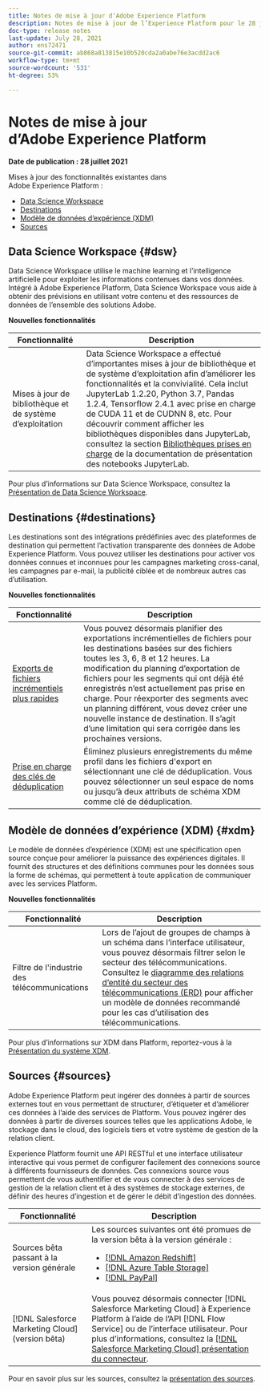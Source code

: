 ```yaml
---
title: Notes de mise à jour d’Adobe Experience Platform
description: Notes de mise à jour de l’Experience Platform pour le 28 juillet 2021.
doc-type: release notes
last-update: July 28, 2021
author: ens72471
source-git-commit: ab868a813815e10b520cda2a0abe76e3acdd2ac6
workflow-type: tm+mt
source-wordcount: '531'
ht-degree: 53%

---
```



# Notes de mise à jour d’Adobe Experience Platform

**Date de publication : 28 juillet 2021**

Mises à jour des fonctionnalités existantes dans Adobe Experience Platform :

- [Data Science Workspace](#dsw)
- [Destinations](#destinations)
- [Modèle de données d’expérience (XDM)](#xdm)
- [Sources](#sources)


## Data Science Workspace {#dsw}

Data Science Workspace utilise le machine learning et l’intelligence artificielle pour exploiter les informations contenues dans vos données. Intégré à Adobe Experience Platform, Data Science Workspace vous aide à obtenir des prévisions en utilisant votre contenu et des ressources de données de l’ensemble des solutions Adobe.

**Nouvelles fonctionnalités**

| Fonctionnalité | Description |
| --- | --- |
| Mises à jour de bibliothèque et de système d’exploitation | Data Science Workspace a effectué d’importantes mises à jour de bibliothèque et de système d’exploitation afin d’améliorer les fonctionnalités et la convivialité. Cela inclut JupyterLab 1.2.20, Python 3.7, Pandas 1.2.4, Tensorflow 2.4.1 avec prise en charge de CUDA 11 et de CUDNN 8, etc. Pour découvrir comment afficher les bibliothèques disponibles dans JupyterLab, consultez la section [Bibliothèques prises en charge](../../data-science-workspace/jupyterlab/overview.md#supported-libraries) de la documentation de présentation des notebooks JupyterLab. |

Pour plus d’informations sur Data Science Workspace, consultez la [Présentation de Data Science Workspace](../../data-science-workspace/home.md).

## Destinations {#destinations}

Les destinations sont des intégrations prédéfinies avec des plateformes de destination qui permettent l’activation transparente des données de Adobe Experience Platform. Vous pouvez utiliser les destinations pour activer vos données connues et inconnues pour les campagnes marketing cross-canal, les campagnes par e-mail, la publicité ciblée et de nombreux autres cas d’utilisation.

**Nouvelles fonctionnalités**

| Fonctionnalité | Description |
| --- | --- |
| [Exports de fichiers incrémentiels plus rapides](../../destinations/ui/activate-destinations.md#export-incremental-files) | Vous pouvez désormais planifier des exportations incrémentielles de fichiers pour les destinations basées sur des fichiers toutes les 3, 6, 8 et 12 heures. La modification du planning d’exportation de fichiers pour les segments qui ont déjà été enregistrés n’est actuellement pas prise en charge. Pour réexporter des segments avec un planning différent, vous devez créer une nouvelle instance de destination. Il s’agit d’une limitation qui sera corrigée dans les prochaines versions. |
| [Prise en charge des clés de déduplication](../../destinations/ui/activate-destinations.md#deduplication-keys) | Éliminez plusieurs enregistrements du même profil dans les fichiers d&#39;export en sélectionnant une clé de déduplication. Vous pouvez sélectionner un seul espace de noms ou jusqu’à deux attributs de schéma XDM comme clé de déduplication. |

## Modèle de données d’expérience (XDM) {#xdm}

Le modèle de données d’expérience (XDM) est une spécification open source conçue pour améliorer la puissance des expériences digitales. Il fournit des structures et des définitions communes pour les données sous la forme de schémas, qui permettent à toute application de communiquer avec les services Platform.

**Nouvelles fonctionnalités**

| Fonctionnalité | Description |
| --- | --- |
| Filtre de l&#39;industrie des télécommunications | Lors de l’ajout de groupes de champs à un schéma dans l’interface utilisateur, vous pouvez désormais filtrer selon le secteur des télécommunications. Consultez le [diagramme des relations d’entité du secteur des télécommunications (ERD)](../../xdm/schema/industries/telecom.md) pour afficher un modèle de données recommandé pour les cas d’utilisation des télécommunications. |

Pour plus d’informations sur XDM dans Platform, reportez-vous à la [Présentation du système XDM](../../xdm/home.md).

## Sources {#sources}

Adobe Experience Platform peut ingérer des données à partir de sources externes tout en vous permettant de structurer, d’étiqueter et d’améliorer ces données à l’aide des services de Platform. Vous pouvez ingérer des données à partir de diverses sources telles que les applications Adobe, le stockage dans le cloud, des logiciels tiers et votre système de gestion de la relation client.

Experience Platform fournit une API RESTful et une interface utilisateur interactive qui vous permet de configurer facilement des connexions source à différents fournisseurs de données. Ces connexions source vous permettent de vous authentifier et de vous connecter à des services de gestion de la relation client et à des systèmes de stockage externes, de définir des heures d’ingestion et de gérer le débit d’ingestion des données.

| Fonctionnalité | Description |
| ------- | ----------- |
| Sources bêta passant à la version générale | Les sources suivantes ont été promues de la version bêta à la version générale : <ul><li>[[!DNL Amazon Redshift]](../../sources/connectors/databases/redshift.md)</li><li>[[!DNL Azure Table Storage]](../../sources/connectors/databases/ats.md)</li><li>[[!DNL PayPal]](../../sources/connectors/payments/paypal.md)</li></ul> |
| [!DNL Salesforce Marketing Cloud] (version bêta) | Vous pouvez désormais connecter [!DNL Salesforce Marketing Cloud] à Experience Platform à lʼaide de lʼAPI [!DNL Flow Service] ou de lʼinterface utilisateur. Pour plus d’informations, consultez la [[!DNL Salesforce Marketing Cloud] présentation du connecteur](../../sources/connectors/marketing-automation/salesforce-marketing-cloud.md). |

Pour en savoir plus sur les sources, consultez la [présentation des sources](../../sources/home.md).
